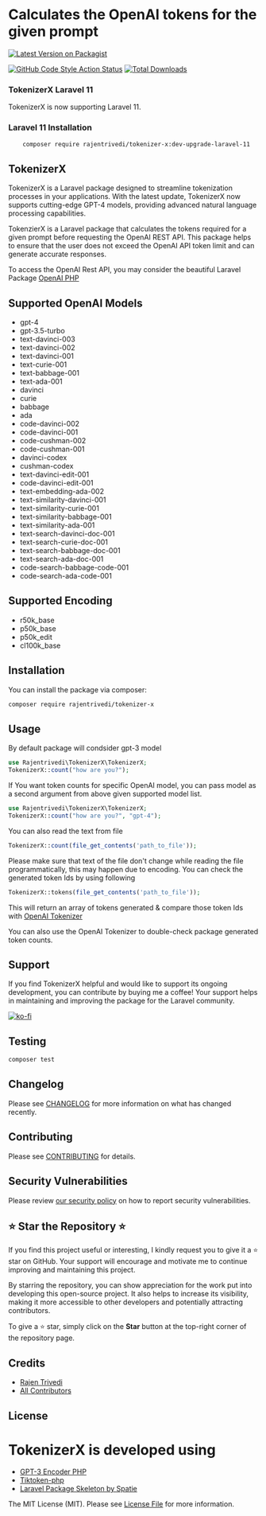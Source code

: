 # Calculates the OpenAI tokens for the given prompt
[![Latest Version on Packagist](https://img.shields.io/packagist/v/rajentrivedi/tokenizer-x.svg?style=flat-square)](https://packagist.org/packages/rajentrivedi/tokenizer-x)

[![GitHub Code Style Action Status](https://img.shields.io/github/actions/workflow/status/rajentrivedi/tokenizer-x/fix-php-code-style-issues.yml?branch=main&label=code%20style&style=flat-square)](https://github.com/rajentrivedi/tokenizer-x/actions?query=workflow%3A"Fix+PHP+code+style+issues"+branch%3Amain)
[![Total Downloads](https://img.shields.io/packagist/dt/rajentrivedi/tokenizer-x.svg?style=flat-square)](https://packagist.org/packages/rajentrivedi/tokenizer-x)




### TokenizerX Laravel 11
TokenizerX is now supporting Laravel 11.

### Laravel 11 Installation

```bash
    composer require rajentrivedi/tokenizer-x:dev-upgrade-laravel-11
```
## TokenizerX
TokenizerX is a Laravel package designed to streamline tokenization processes in your applications. With the latest update, TokenizerX now supports cutting-edge GPT-4 models, providing advanced natural language processing capabilities.

TokenzierX is a Laravel package that calculates the tokens required for a given prompt before requesting the OpenAI REST API. This package helps to ensure that the user does not exceed the OpenAI API token limit and can generate accurate responses.

To access the OpenAI Rest API, you may consider the beautiful Laravel Package 
[OpenAI PHP](https://github.com/openai-php/client)

## Supported OpenAI Models
- gpt-4
- gpt-3.5-turbo
- text-davinci-003
- text-davinci-002
- text-davinci-001
- text-curie-001
- text-babbage-001
- text-ada-001
- davinci
- curie
- babbage
- ada
- code-davinci-002
- code-davinci-001
- code-cushman-002
- code-cushman-001
- davinci-codex
- cushman-codex
- text-davinci-edit-001
- code-davinci-edit-001
- text-embedding-ada-002
- text-similarity-davinci-001
- text-similarity-curie-001
- text-similarity-babbage-001
- text-similarity-ada-001
- text-search-davinci-doc-001
- text-search-curie-doc-001
- text-search-babbage-doc-001
- text-search-ada-doc-001
- code-search-babbage-code-001
- code-search-ada-code-001

## Supported Encoding
- r50k_base
- p50k_base
- p50k_edit
- cl100k_base


## Installation

You can install the package via composer:

```bash
composer require rajentrivedi/tokenizer-x
```

## Usage
By default package will condsider gpt-3 model
```php
use Rajentrivedi\TokenizerX\TokenizerX;
TokenizerX::count("how are you?");
```
If You want token counts for specific OpenAI model, you can pass model as a second argument from above given supported model list.
```php
use Rajentrivedi\TokenizerX\TokenizerX;
TokenizerX::count("how are you?", "gpt-4");
```
You can also read the text from file

```php
TokenizerX::count(file_get_contents('path_to_file'));

```

Please make sure that text of the file don't change while reading the file programmatically, this may happen due to encoding. You can check the generated token Ids by using following

```php
TokenizerX::tokens(file_get_contents('path_to_file'));
```
This will return an array of tokens generated & compare those token Ids with
[OpenAI Tokenizer](https://platform.openai.com/tokenizer)

You can also use the OpenAI Tokenizer to double-check package generated token counts.

## Support
If you find TokenizerX helpful and would like to support its ongoing development, you can contribute by buying me a coffee! Your support helps in maintaining and improving the package for the Laravel community.

[![ko-fi](https://ko-fi.com/img/githubbutton_sm.svg)](https://ko-fi.com/T6T4T0NM4)

## Testing

```bash
composer test
```

## Changelog

Please see [CHANGELOG](CHANGELOG.md) for more information on what has changed recently.

## Contributing

Please see [CONTRIBUTING](CONTRIBUTING.md) for details.

## Security Vulnerabilities

Please review [our security policy](../../security/policy) on how to report security vulnerabilities.

## ⭐ Star the Repository ⭐

If you find this project useful or interesting, I kindly request you to give it a ⭐ star on GitHub. Your support will encourage and motivate me to continue improving and maintaining this project.

By starring the repository, you can show appreciation for the work put into developing this open-source project. It also helps to increase its visibility, making it more accessible to other developers and potentially attracting contributors.

To give a ⭐ star, simply click on the **Star** button at the top-right corner of the repository page.


## Credits

- [Rajen Trivedi](https://github.com/rajentrivedi)
- [All Contributors](../../contributors)

## License

# TokenizerX is developed using 
- [GPT-3 Encoder PHP](https://github.com/CodeRevolutionPlugins/GPT-3-Encoder-PHP)
- [Tiktoken-php](https://github.com/yethee/tiktoken-php)
- [Laravel Package Skeleton by Spatie](https://github.com/spatie/package-skeleton-laravel)

The MIT License (MIT). Please see [License File](LICENSE.md) for more information.
